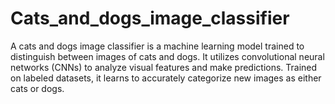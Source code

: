 # Cats_and_dogs_image_classifier
A cats and dogs image classifier is a machine learning model trained to distinguish between images of cats and dogs. It utilizes convolutional neural networks (CNNs) to analyze visual features and make predictions. Trained on labeled datasets, it learns to accurately categorize new images as either cats or dogs.
